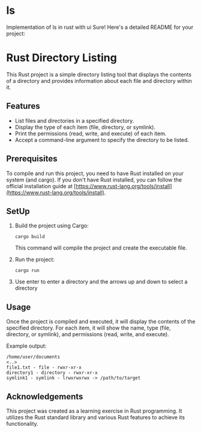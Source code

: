 # ls
Implementation of ls in rust with ui
Sure! Here's a detailed README for your project:

# Rust Directory Listing

This Rust project is a simple directory listing tool that displays the contents of a directory and provides information about each file and directory within it.

## Features

- List files and directories in a specified directory.
- Display the type of each item (file, directory, or symlink).
- Print the permissions (read, write, and execute) of each item.
- Accept a command-line argument to specify the directory to be listed.

## Prerequisites

To compile and run this project, you need to have Rust installed on your system (and cargo). If you don't have Rust installed, you can follow the official installation guide at [https://www.rust-lang.org/tools/install](https://www.rust-lang.org/tools/install).

## SetUp

1. Build the project using Cargo:

   ```
   cargo build
   ```

   This command will compile the project and create the executable file.

2. Run the project:

   ```
   cargo run 
   ```
3. Use enter to enter a directory and the arrows up and down to select a directory

## Usage

Once the project is compiled and executed, it will display the contents of the specified directory. For each item, it will show the name, type (file, directory, or symlink), and permissions (read, write, and execute).

Example output:

```
/home/user/documents
<..>
file1.txt - file - rwxr-xr-x
directory1 - directory - rwxr-xr-x
symlink1 - symlink - lrwxrwxrwx -> /path/to/target
```
## Acknowledgements

This project was created as a learning exercise in Rust programming. It utilizes the Rust standard library and various Rust features to achieve its functionality.
